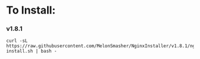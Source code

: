 # To Install:

### v1.8.1

```shell
curl -sL https://raw.githubusercontent.com/MelonSmasher/NginxInstaller/v1.8.1/nginx-install.sh | bash -
```
